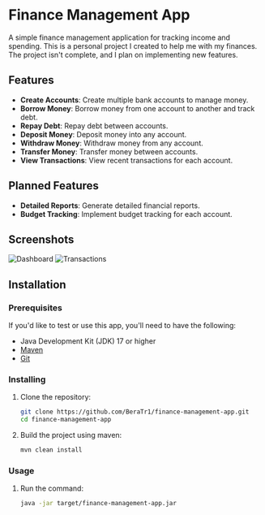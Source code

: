 # Finance Management App

A simple finance management application for tracking income and spending. This is a personal project I created to help me with my finances. The project isn't complete, and I plan on implementing new features.

## Features

- **Create Accounts**: Create multiple bank accounts to manage money.
- **Borrow Money**: Borrow money from one account to another and track debt.
- **Repay Debt**: Repay debt between accounts.
- **Deposit Money**: Deposit money into any account.
- **Withdraw Money**: Withdraw money from any account.
- **Transfer Money**: Transfer money between accounts.
- **View Transactions**: View recent transactions for each account.

## Planned Features

- **Detailed Reports**: Generate detailed financial reports.
- **Budget Tracking**: Implement budget tracking for each account.

## Screenshots

![Dashboard](#)
![Transactions](#)

## Installation

### Prerequisites

If you'd like to test or use this app, you'll need to have the following:

- Java Development Kit (JDK) 17 or higher
- [Maven](https://maven.apache.org/)
- [Git](https://git-scm.com/)

### Installing

1. Clone the repository:
    ```bash
    git clone https://github.com/BeraTr1/finance-management-app.git
    cd finance-management-app
    ```

2. Build the project using maven:
    ```bash
    mvn clean install
    ```

### Usage

1. Run the command:
    ```bash
    java -jar target/finance-management-app.jar
    ```
